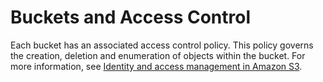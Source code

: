 # Buckets and Access Control<a name="BucketAccess"></a>

Each bucket has an associated access control policy\. This policy governs the creation, deletion and enumeration of objects within the bucket\. For more information, see [Identity and access management in Amazon S3](s3-access-control.md)\. 